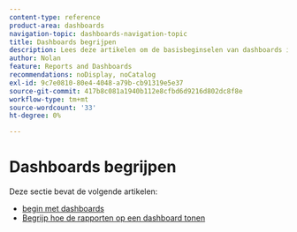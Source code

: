 ```yaml
---
content-type: reference
product-area: dashboards
navigation-topic: dashboards-navigation-topic
title: Dashboards begrijpen
description: Lees deze artikelen om de basisbeginselen van dashboards in Adobe Workfront te begrijpen.
author: Nolan
feature: Reports and Dashboards
recommendations: noDisplay, noCatalog
exl-id: 9c7e0810-80e4-4048-a79b-cb91319e5e37
source-git-commit: 417b8c081a1940b112e8cfbd6d9216d802dc8f8e
workflow-type: tm+mt
source-wordcount: '33'
ht-degree: 0%

---
```


# Dashboards begrijpen

Deze sectie bevat de volgende artikelen:

* [ begin met dashboards ](../../../reports-and-dashboards/dashboards/understanding-dashboards/get-started-dashboards.md)
* [Begrijp hoe de rapporten op een dashboard tonen](../../../reports-and-dashboards/dashboards/understanding-dashboards/understand-how-reports-display-dashboard.md)
